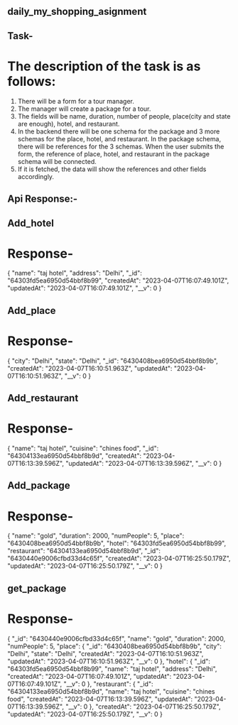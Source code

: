 ## daily_my_shopping_asignment
## Task-
# The description of the task is as follows:

1.	There will be a form for a tour manager.
2.	The manager will create a package for a tour.
3.	The fields will be name, duration, number of people, place(city and state are enough), hotel, and restaurant.
4.	In the backend there will be one schema for the package and 3 more schemas for the place, hotel, and restaurant. In the package schema, there will be references for the 3 schemas. When the user submits the form, the reference of place, hotel, and restaurant in the package schema will be connected.
5.	If it is fetched, the data will show the references and other fields accordingly.


## Api Response:-
## Add_hotel
# Response-
{
  "name": "taj hotel",
  "address": "Delhi",
  "_id": "64303fd5ea6950d54bbf8b99",
  "createdAt": "2023-04-07T16:07:49.101Z",
  "updatedAt": "2023-04-07T16:07:49.101Z",
  "__v": 0
}


## Add_place
# Response-
{
  "city": "Delhi",
  "state": "Delhi",
  "_id": "6430408bea6950d54bbf8b9b",
  "createdAt": "2023-04-07T16:10:51.963Z",
  "updatedAt": "2023-04-07T16:10:51.963Z",
  "__v": 0
}

## Add_restaurant
# Response-
{
  "name": "taj hotel",
  "cuisine": "chines food",
  "_id": "64304133ea6950d54bbf8b9d",
  "createdAt": "2023-04-07T16:13:39.596Z",
  "updatedAt": "2023-04-07T16:13:39.596Z",
  "__v": 0
}

##  Add_package
# Response-
{
  "name": "gold",
  "duration": 2000,
  "numPeople": 5,
  "place": "6430408bea6950d54bbf8b9b",
  "hotel": "64303fd5ea6950d54bbf8b99",
  "restaurant": "64304133ea6950d54bbf8b9d",
  "_id": "6430440e9006cfbd33d4c65f",
  "createdAt": "2023-04-07T16:25:50.179Z",
  "updatedAt": "2023-04-07T16:25:50.179Z",
  "__v": 0
}
##  get_package
# Response-
{
  "_id": "6430440e9006cfbd33d4c65f",
  "name": "gold",
  "duration": 2000,
  "numPeople": 5,
  "place": {
    "_id": "6430408bea6950d54bbf8b9b",
    "city": "Delhi",
    "state": "Delhi",
    "createdAt": "2023-04-07T16:10:51.963Z",
    "updatedAt": "2023-04-07T16:10:51.963Z",
    "__v": 0
  },
  "hotel": {
    "_id": "64303fd5ea6950d54bbf8b99",
    "name": "taj hotel",
    "address": "Delhi",
    "createdAt": "2023-04-07T16:07:49.101Z",
    "updatedAt": "2023-04-07T16:07:49.101Z",
    "__v": 0
  },
  "restaurant": {
    "_id": "64304133ea6950d54bbf8b9d",
    "name": "taj hotel",
    "cuisine": "chines food",
    "createdAt": "2023-04-07T16:13:39.596Z",
    "updatedAt": "2023-04-07T16:13:39.596Z",
    "__v": 0
  },
  "createdAt": "2023-04-07T16:25:50.179Z",
  "updatedAt": "2023-04-07T16:25:50.179Z",
  "__v": 0
}